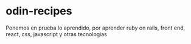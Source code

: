 # odin-recipes

Ponemos en prueba lo aprendido, por aprender ruby on rails, front end, react, css, javascript y otras tecnologias